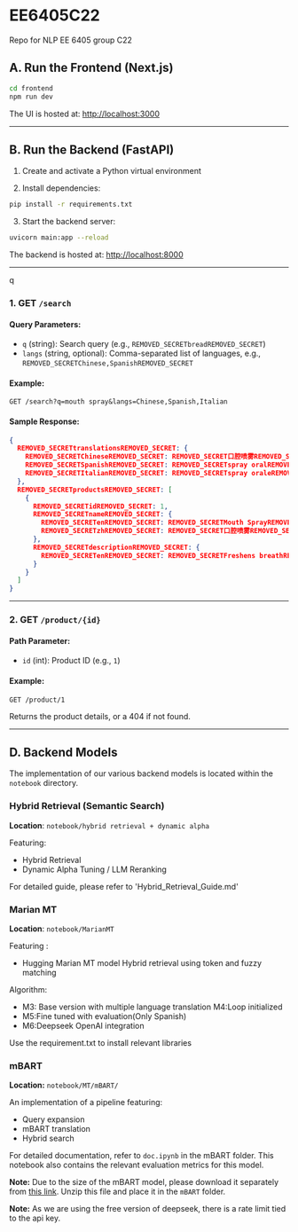 # EE6405C22

Repo for NLP EE 6405 group C22

## A. Run the Frontend (Next.js)

```bash
cd frontend
npm run dev
```

The UI is hosted at: [http://localhost:3000](http://localhost:3000)

---

## B. Run the Backend (FastAPI)

1. Create and activate a Python virtual environment

2. Install dependencies:

```bash
pip install -r requirements.txt
```

3. Start the backend server:

```bash
uvicorn main:app --reload
```

The backend is hosted at: [http://localhost:8000](http://localhost:8000)

---

q

### 1. GET `/search`

#### Query Parameters:
- `q` (string): Search query (e.g., `REMOVED_SECRETbreadREMOVED_SECRET`)
- `langs` (string, optional): Comma-separated list of languages, e.g., `REMOVED_SECRETChinese,SpanishREMOVED_SECRET`

#### Example:

```http
GET /search?q=mouth spray&langs=Chinese,Spanish,Italian
```

#### Sample Response:

```json
{
  REMOVED_SECRETtranslationsREMOVED_SECRET: {
    REMOVED_SECRETChineseREMOVED_SECRET: REMOVED_SECRET口腔喷雾REMOVED_SECRET,
    REMOVED_SECRETSpanishREMOVED_SECRET: REMOVED_SECRETspray oralREMOVED_SECRET,
    REMOVED_SECRETItalianREMOVED_SECRET: REMOVED_SECRETspray oraleREMOVED_SECRET
  },
  REMOVED_SECRETproductsREMOVED_SECRET: [
    {
      REMOVED_SECRETidREMOVED_SECRET: 1,
      REMOVED_SECRETnameREMOVED_SECRET: {
        REMOVED_SECRETenREMOVED_SECRET: REMOVED_SECRETMouth SprayREMOVED_SECRET,
        REMOVED_SECRETzhREMOVED_SECRET: REMOVED_SECRET口腔喷雾REMOVED_SECRET
      },
      REMOVED_SECRETdescriptionREMOVED_SECRET: {
        REMOVED_SECRETenREMOVED_SECRET: REMOVED_SECRETFreshens breathREMOVED_SECRET
      }
    }
  ]
}
```

---

### 2. GET `/product/{id}`

#### Path Parameter:
- `id` (int): Product ID (e.g., `1`)

#### Example:

```http
GET /product/1
```

Returns the product details, or a 404 if not found.

---

## D. Backend Models

The implementation of our various backend models is located within the `notebook` directory.

### Hybrid Retrieval (Semantic Search)

**Location**: `notebook/hybrid retrieval + dynamic alpha`

Featuring:
- Hybrid Retrieval
- Dynamic Alpha Tuning / LLM Reranking

For detailed guide, please refer to 'Hybrid_Retrieval_Guide.md'

### Marian MT

**Location**: `notebook/MarianMT`

Featuring :
- Hugging Marian MT model Hybrid retrieval using token and fuzzy matching 

Algorithm: 
- M3: Base version with multiple language translation M4:Loop initialized 
- M5:Fine tuned with evaluation(Only Spanish)
- M6:Deepseek OpenAI integration 

Use the requirement.txt to install relevant libraries

### mBART

**Location:** `notebook/MT/mBART/`

An implementation of a pipeline featuring:

- Query expansion  
- mBART translation  
- Hybrid search  

For detailed documentation, refer to `doc.ipynb` in the mBART folder. This notebook also contains the relevant evaluation metrics for this model.

**Note:** Due to the size of the mBART model, please download it separately from [this link](https://drive.google.com/file/d/1mtvr1KcmOcw_8Pua-5OOqtou11ZypMu6/view?usp=sharing). Unzip this file and place it in the `mBART` folder.

**Note:** As we are using the free version of deepseek, there is a rate limit tied to the api key. 
